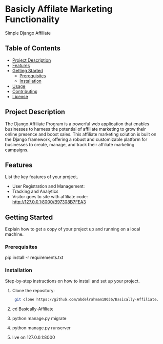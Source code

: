 # Basicly Affilate Marketing Functionality

Simple Django Affiliate 

## Table of Contents

- [Project Description](#project-description)
- [Features](#features)
- [Getting Started](#getting-started)
  - [Prerequisites](#prerequisites)
  - [Installation](#installation)
- [Usage](#usage)
- [Contributing](#contributing)
- [License](#license)

## Project Description

The Django Affiliate Program is a powerful web application that enables businesses to harness the potential of affiliate marketing to grow their online presence and boost sales. This affiliate marketing solution is built on the Django framework, offering a robust and customizable platform for businesses to create, manage, and track their affiliate marketing campaigns.

## Features

List the key features of your project.

- User Registration and Management:
- Tracking and Analytics
- Visitor goes to site with affiliate code:
    http://127.0.0.1:8000/B97308B7FEA3


## Getting Started

Explain how to get a copy of your project up and running on a local machine.

### Prerequisites

pip install -r requirements.txt

### Installation

Step-by-step instructions on how to install and set up your project.

1. Clone the repository:
   ```bash
    git clone https://github.com/abdelrahman18036/Basically-Affiliate.git

2. cd Basically-Affiliate

3. python manage.py migrate

4. python manage.py runserver

5. live on 127.0.0.1:8000